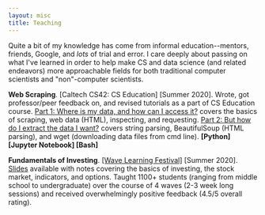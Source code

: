 ```yaml
---
layout: misc
title: Teaching
---
```


Quite a bit of my knowledge has come from informal education--mentors, friends, Google, and *lots* of trial and error. I care deeply about passing on what I've learned in order to help make CS and data science (and related endeavors) more approachable fields for both traditional computer scientists and "non"-computer scientists.

**Web Scraping**. [Caltech CS42: CS Education] [Summer 2020]. Wrote, got professor/peer feedback on, and revised tutorials as a part of CS Education course. [Part 1: Where is my data, and how can I access it?](https://github.com/james-bowden/teaching/blob/master/scraping_1.ipynb) covers the basics of scraping, web data (HTML), inspecting, and requesting. [Part 2: But how do I extract the data I want?](https://github.com/james-bowden/teaching/blob/master/scraping_2.ipynb) covers string parsing, BeautifulSoup (HTML parsing), and wget (downloading data files from cmd line). **[Python] [Jupyter Notebook] [Bash]**

**Fundamentals of Investing**. [[Wave Learning Festival]](https://www.wavelf.org/) [Summer 2020]. [Slides](https://docs.google.com/presentation/d/1UZwIoobAfepDdWO-9U0Vv6EkG9O1V44pT2GLACMbgpU/edit?usp=sharing) available with notes covering the basics of investing, the stock market, indicators, and options. Taught 1100+ students (ranging from middle school to undergraduate) over the course of 4 waves (2-3 week long sessions) and received overwhelmingly positive feedback (4.5/5 overall rating).
